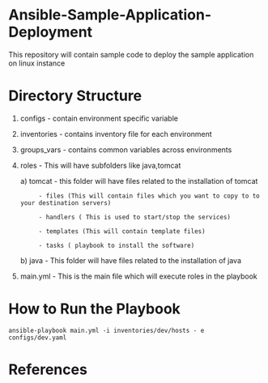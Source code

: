 # Ansible-Sample-Application-Deployment
This repository will contain sample code to deploy the sample application on linux instance

# Directory Structure
  1. configs - contain environment specific variable
  2. inventories - contains inventory file for each environment
  3. groups_vars - contains common variables across environments
  4. roles - This will have subfolders like java,tomcat

       a) tomcat - this folder will have files related to the installation of tomcat

              - files (This will contain files which you want to copy to to your destination servers)

              - handlers ( This is used to start/stop the services)

              - templates (This will contain template files)

              - tasks ( playbook to install the software)

        b) java - This folder will have files related to the installation of java

  5. main.yml - This is the main file which will execute roles in the playbook


# How to Run the Playbook

```
ansible-playbook main.yml -i inventories/dev/hosts - e configs/dev.yaml

```
# References

